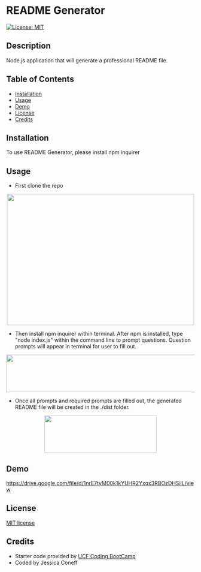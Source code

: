 # README Generator
[![License: MIT](https://img.shields.io/badge/License-MIT-yellow.svg)](https://opensource.org/licenses/MIT)



## Description 
Node.js application that will generate a professional README file.

## Table of Contents

* [Installation](#installation)
* [Usage](#usage)
* [Demo](#Demo)
* [License](#license)
* [Credits](#credits)

## Installation 
To use README Generator, please install npm inquirer

## Usage 
 * First clone the repo
 <p align="center">
  <img width="500" height="350" src="https://user-images.githubusercontent.com/65797801/102832749-49bdfd80-43bd-11eb-89a1-409ed0b397f7.png">
</p>
 
 
* Then install npm inquirer within terminal.
After npm is installed, type "node index.js" within the command line to prompt questions. Question prompts will appear in terminal for user to fill out. 
 <p align="center">
  <img width="800" height="100" src="https://user-images.githubusercontent.com/65797801/102833225-7aeafd80-43be-11eb-8b17-54399fb391c8.png">
</p>



* Once all prompts and required prompts are filled out, the generated README file will be created in the ./dist folder.
 <p align="center">
  <img width="300" height="100" src="https://user-images.githubusercontent.com/65797801/102833303-b4bc0400-43be-11eb-9bf0-500f6b32b452.png">
</p>


## Demo
https://drive.google.com/file/d/1nrE7tyM00k1kYUHR2Yxqx3RBOzDHSilL/view


## License
[MIT license](https://github.com/jconeff/README_generator/blob/main/LICENSE)

## Credits
* Starter code provided by [UCF Coding BootCamp](https://github.com/coding-boot-camp/potential-enigma)
* Coded by Jessica Coneff
